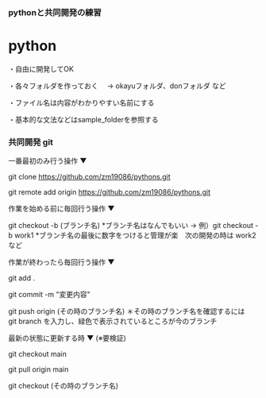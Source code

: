 ### pythonと共同開発の練習

# python

・自由に開発してOK

・各々フォルダを作っておく
　-> okayuフォルダ、donフォルダ など

・ファイル名は内容がわかりやすい名前にする

・基本的な文法などはsample_folderを参照する



### 共同開発 git

一番最初のみ行う操作 ▼

git clone https://github.com/zm19086/pythons.git

git remote add origin https://github.com/zm19086/pythons.git



作業を始める前に毎回行う操作 ▼

git checkout -b (ブランチ名)
*ブランチ名はなんでもいい -> 例）git checkout -b work1
*ブランチ名の最後に数字をつけると管理が楽　次の開発の時は work2 など



作業が終わったら毎回行う操作 ▼

git add .

git commit -m "変更内容"

git push origin (その時のブランチ名)
＊その時のブランチ名を確認するには　git branch を入力し、緑色で表示されているところが今のブランチ



最新の状態に更新する時 ▼  (※要検証)

git checkout main

git pull origin main

git checkout (その時のブランチ名)